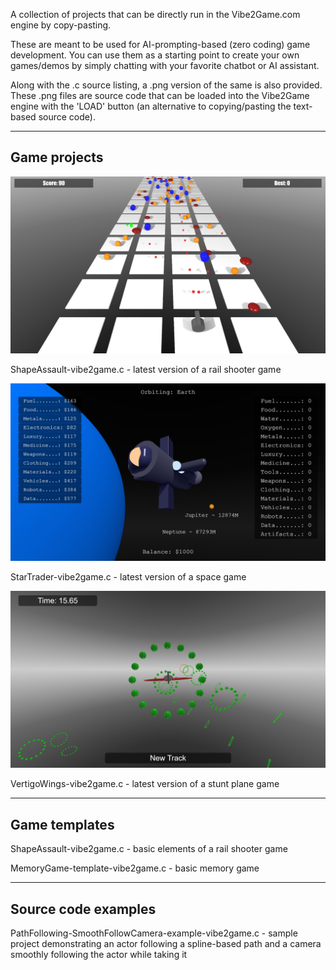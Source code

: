 A collection of projects that can be directly run in the Vibe2Game.com engine by copy-pasting.

These are meant to be used for AI-prompting-based (zero coding) game development. You can use them as a starting point to create your own games/demos by simply chatting with your favorite chatbot or AI assistant.

Along with the .c source listing, a .png version of the same is also provided. These .png files are source code that can be loaded into the Vibe2Game engine with the 'LOAD' button (an alternative to copying/pasting the text-based source code).


-------------
Game projects
-------------

[![Shape Assault](ShapeAssault-vibe2game.jpg)](https://vibe2game.com/engine.html?game=https://vibe2game.com/github/ShapeAssault-vibe2game.png)

ShapeAssault-vibe2game.c - latest version of a rail shooter game 


[![Star Trader](StarTrader-vibe2game.jpg)](https://vibe2game.com/engine.html?game=https://vibe2game.com/github/StarTrader-vibe2game.png)

StarTrader-vibe2game.c - latest version of a space game


[![Vertigo Wing](VertigoWings-vibe2game.jpg)](https://vibe2game.com/engine.html?game=https://vibe2game.com/github/VertigoWings-vibe2game.png)

VertigoWings-vibe2game.c - latest version of a stunt plane game

--------------
Game templates
--------------

ShapeAssault-vibe2game.c - basic elements of a rail shooter game

MemoryGame-template-vibe2game.c - basic memory game


--------------------
Source code examples
--------------------

PathFollowing-SmoothFollowCamera-example-vibe2game.c - sample project demonstrating an actor following a spline-based path and a camera smoothly following the actor while taking it

